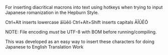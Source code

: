 For inserting diacritical macrons into text using hotkeys when trying to input Japanese romanization in the Hepburn Style.

Ctrl+Alt inserts lowercase āīūēō
Ctrl+Alt+Shift inserts capitals ĀĪŪĒŌ

NOTE: File encoding *must* be UTF-8 with BOM before running/compiling.

This was developed as an easy way to insert these characters for doing Japanese to English Translation Work
